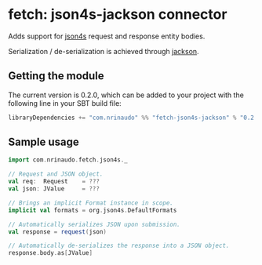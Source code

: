 # fetch: json4s-jackson connector

Adds support for [json4s](https://github.com/json4s/json4s) request and response entity bodies.

Serialization / de-serialization is achieved through [jackson](https://github.com/FasterXML/jackson).



## Getting the module
The current version is 0.2.0, which can be added to your project with the following line in your SBT build file:

```scala
libraryDependencies += "com.nrinaudo" %% "fetch-json4s-jackson" % "0.2.0"
```



## Sample usage
```scala
import com.nrinaudo.fetch.json4s._

// Request and JSON object.
val req:  Request    = ???
val json: JValue     = ???

// Brings an implicit Format instance in scope.
implicit val formats = org.json4s.DefaultFormats

// Automatically serializes JSON upon submission.
val response = request(json)

// Automatically de-serializes the response into a JSON object.
response.body.as[JValue]
```